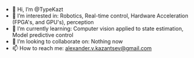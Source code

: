 - 👋 Hi, I’m @TypeKazt
- 👀 I’m interested in: Robotics, Real-time control, Hardware Acceleration (FPGA's, and GPU's), perception
- 🌱 I’m currently learning: Computer vision applied to state estimation, Model predictive control
- 💞️ I’m looking to collaborate on: Nothing now
- 📫 How to reach me: alexander.v.kazantsev@gmail.com

<!---
TypeKazt/TypeKazt is a ✨ special ✨ repository because its `README.md` (this file) appears on your GitHub profile.
You can click the Preview link to take a look at your changes.
--->
